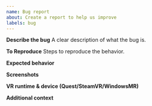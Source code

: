 ```yaml
---
name: Bug report
about: Create a report to help us improve
labels: bug
---
```


**Describe the bug**
A clear description of what the bug is.

**To Reproduce**
Steps to reproduce the behavior.

**Expected behavior**

**Screenshots**

**VR runtime & device (Quest/SteamVR/WindowsMR)**

**Additional context**
